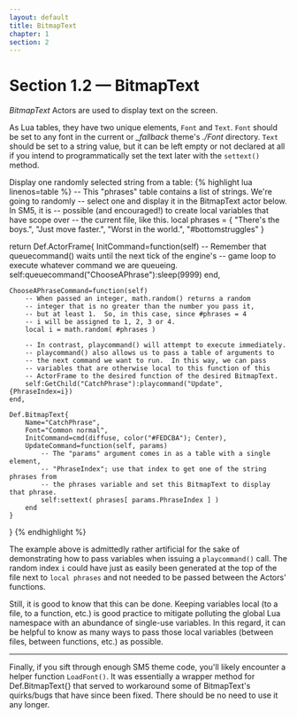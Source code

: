 ```yaml
---
layout: default
title: BitmapText
chapter: 1
section: 2
---
```



# Section 1.2 &mdash; BitmapText

*BitmapText* Actors are used to display text on the screen.

As Lua tables, they have two unique elements, `Font` and `Text`.  `Font` should be set to any font in the current or *_fallback* theme's *./Font* directory. `Text` should be set to a string value, but it can be left empty or not declared at all if you intend to programmatically set the text later with the `settext()` method.

<span class="CodeExample-Title">Display one randomly selected string from a table:</span>
{% highlight lua linenos=table %}
-- This "phrases" table contains a list of strings.  We're going to randomly
-- select one and display it in the BitmapText actor below. In SM5, it is
-- possible (and encouraged!) to create local variables that have scope over
-- the current file, like this.
local phrases = {
	"There's the boys.",
	"Just move faster.",
	"Worst in the world.",
	"#bottomstruggles"
}

return Def.ActorFrame{
	InitCommand=function(self)
		-- Remember that queuecommand() waits until the next tick of the engine's
		-- game loop to execute whatever command we are queueing.
		self:queuecommand("ChooseAPhrase"):sleep(9999)
	end,

	ChooseAPhraseCommand=function(self)
		-- When passed an integer, math.random() returns a random
		-- integer that is no greater than the number you pass it,
		-- but at least 1.  So, in this case, since #phrases = 4
		-- i will be assigned to 1, 2, 3 or 4.
		local i = math.random( #phrases )

		-- In contrast, playcommand() will attempt to execute immediately.
		-- playcommand() also allows us to pass a table of arguments to
		-- the next command we want to run.  In this way, we can pass
		-- variables that are otherwise local to this function of this
		-- ActorFrame to the desired function of the desired BitmapText.
		self:GetChild("CatchPhrase"):playcommand("Update", {PhraseIndex=i})
	end,

	Def.BitmapText{
		Name="CatchPhrase",
		Font="Common normal",
		InitCommand=cmd(diffuse, color("#FEDCBA"); Center),
		UpdateCommand=function(self, params)
			-- The "params" argument comes in as a table with a single element,
			-- "PhraseIndex"; use that index to get one of the string phrases from
			-- the phrases variable and set this BitmapText to display that phrase.
			self:settext( phrases[ params.PhraseIndex ] )
		end
	}
}
{% endhighlight %}

The example above is admittedly rather artificial for the sake of demonstrating how to pass variables when issuing a `playcommand()` call.  The random index `i` could have just as easily been generated at the top of the file next to `local phrases` and not needed to be passed between the Actors' functions.

Still, it is good to know that this can be done.  Keeping variables local (to a file, to a function, etc.) is good practice to mitigate polluting the global Lua namespace with an abundance of single-use variables.  In this regard, it can be helpful to know as many ways to pass those local variables (between files, between functions, etc.) as possible.

<hr>

Finally, if you sift through enough SM5 theme code, you'll likely encounter a helper function `LoadFont()`.  It was essentially a wrapper method for Def.BitmapText{} that served to workaround some of BitmapText's quirks/bugs that have since been fixed.  There should be no need to use it any longer.